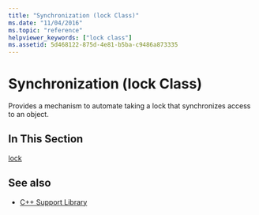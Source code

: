 ```yaml
---
title: "Synchronization (lock Class)"
ms.date: "11/04/2016"
ms.topic: "reference"
helpviewer_keywords: ["lock class"]
ms.assetid: 5d468122-875d-4e81-b5ba-c9486a873335
---
```

# Synchronization (lock Class)

Provides a mechanism to automate taking a lock that synchronizes access to an object.

## In This Section

[lock](../dotnet/lock.md)

## See also

- [C++ Support Library](../dotnet/cpp-support-library.md)
